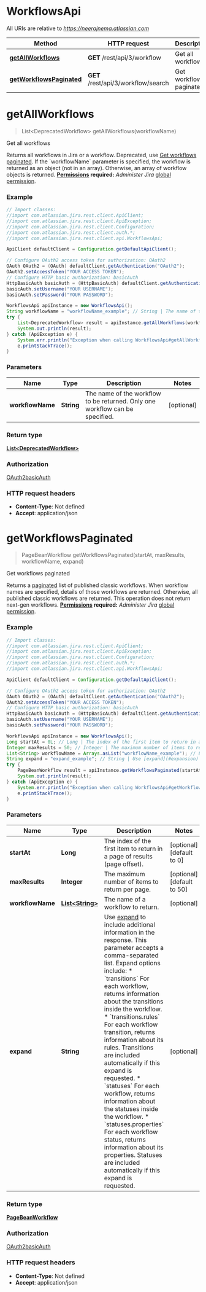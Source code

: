 # WorkflowsApi

All URIs are relative to *https://neerajnema.atlassian.com*

Method | HTTP request | Description
------------- | ------------- | -------------
[**getAllWorkflows**](WorkflowsApi.md#getAllWorkflows) | **GET** /rest/api/3/workflow | Get all workflows
[**getWorkflowsPaginated**](WorkflowsApi.md#getWorkflowsPaginated) | **GET** /rest/api/3/workflow/search | Get workflows paginated

<a name="getAllWorkflows"></a>
# **getAllWorkflows**
> List&lt;DeprecatedWorkflow&gt; getAllWorkflows(workflowName)

Get all workflows

Returns all workflows in Jira or a workflow. Deprecated, use [Get workflows paginated](#api-rest-api-3-workflow-search-get).  If the &#x60;workflowName&#x60; parameter is specified, the workflow is returned as an object (not in an array). Otherwise, an array of workflow objects is returned.  **[Permissions](#permissions) required:** *Administer Jira* [global permission](https://confluence.atlassian.com/x/x4dKLg).

### Example
```java
// Import classes:
//import com.atlassian.jira.rest.client.ApiClient;
//import com.atlassian.jira.rest.client.ApiException;
//import com.atlassian.jira.rest.client.Configuration;
//import com.atlassian.jira.rest.client.auth.*;
//import com.atlassian.jira.rest.client.api.WorkflowsApi;

ApiClient defaultClient = Configuration.getDefaultApiClient();

// Configure OAuth2 access token for authorization: OAuth2
OAuth OAuth2 = (OAuth) defaultClient.getAuthentication("OAuth2");
OAuth2.setAccessToken("YOUR ACCESS TOKEN");
// Configure HTTP basic authorization: basicAuth
HttpBasicAuth basicAuth = (HttpBasicAuth) defaultClient.getAuthentication("basicAuth");
basicAuth.setUsername("YOUR USERNAME");
basicAuth.setPassword("YOUR PASSWORD");

WorkflowsApi apiInstance = new WorkflowsApi();
String workflowName = "workflowName_example"; // String | The name of the workflow to be returned. Only one workflow can be specified.
try {
    List<DeprecatedWorkflow> result = apiInstance.getAllWorkflows(workflowName);
    System.out.println(result);
} catch (ApiException e) {
    System.err.println("Exception when calling WorkflowsApi#getAllWorkflows");
    e.printStackTrace();
}
```

### Parameters

Name | Type | Description  | Notes
------------- | ------------- | ------------- | -------------
 **workflowName** | **String**| The name of the workflow to be returned. Only one workflow can be specified. | [optional]

### Return type

[**List&lt;DeprecatedWorkflow&gt;**](DeprecatedWorkflow.md)

### Authorization

[OAuth2](../README.md#OAuth2)[basicAuth](../README.md#basicAuth)

### HTTP request headers

 - **Content-Type**: Not defined
 - **Accept**: application/json

<a name="getWorkflowsPaginated"></a>
# **getWorkflowsPaginated**
> PageBeanWorkflow getWorkflowsPaginated(startAt, maxResults, workflowName, expand)

Get workflows paginated

Returns a [paginated](#pagination) list of published classic workflows. When workflow names are specified, details of those workflows are returned. Otherwise, all published classic workflows are returned.  This operation does not return next-gen workflows.  **[Permissions](#permissions) required:** *Administer Jira* [global permission](https://confluence.atlassian.com/x/x4dKLg).

### Example
```java
// Import classes:
//import com.atlassian.jira.rest.client.ApiClient;
//import com.atlassian.jira.rest.client.ApiException;
//import com.atlassian.jira.rest.client.Configuration;
//import com.atlassian.jira.rest.client.auth.*;
//import com.atlassian.jira.rest.client.api.WorkflowsApi;

ApiClient defaultClient = Configuration.getDefaultApiClient();

// Configure OAuth2 access token for authorization: OAuth2
OAuth OAuth2 = (OAuth) defaultClient.getAuthentication("OAuth2");
OAuth2.setAccessToken("YOUR ACCESS TOKEN");
// Configure HTTP basic authorization: basicAuth
HttpBasicAuth basicAuth = (HttpBasicAuth) defaultClient.getAuthentication("basicAuth");
basicAuth.setUsername("YOUR USERNAME");
basicAuth.setPassword("YOUR PASSWORD");

WorkflowsApi apiInstance = new WorkflowsApi();
Long startAt = 0L; // Long | The index of the first item to return in a page of results (page offset).
Integer maxResults = 50; // Integer | The maximum number of items to return per page.
List<String> workflowName = Arrays.asList("workflowName_example"); // List<String> | The name of a workflow to return.
String expand = "expand_example"; // String | Use [expand](#expansion) to include additional information in the response. This parameter accepts a comma-separated list. Expand options include:   *  `transitions` For each workflow, returns information about the transitions inside the workflow.  *  `transitions.rules` For each workflow transition, returns information about its rules. Transitions are included automatically if this expand is requested.  *  `statuses` For each workflow, returns information about the statuses inside the workflow.  *  `statuses.properties` For each workflow status, returns information about its properties. Statuses are included automatically if this expand is requested.
try {
    PageBeanWorkflow result = apiInstance.getWorkflowsPaginated(startAt, maxResults, workflowName, expand);
    System.out.println(result);
} catch (ApiException e) {
    System.err.println("Exception when calling WorkflowsApi#getWorkflowsPaginated");
    e.printStackTrace();
}
```

### Parameters

Name | Type | Description  | Notes
------------- | ------------- | ------------- | -------------
 **startAt** | **Long**| The index of the first item to return in a page of results (page offset). | [optional] [default to 0]
 **maxResults** | **Integer**| The maximum number of items to return per page. | [optional] [default to 50]
 **workflowName** | [**List&lt;String&gt;**](String.md)| The name of a workflow to return. | [optional]
 **expand** | **String**| Use [expand](#expansion) to include additional information in the response. This parameter accepts a comma-separated list. Expand options include:   *  &#x60;transitions&#x60; For each workflow, returns information about the transitions inside the workflow.  *  &#x60;transitions.rules&#x60; For each workflow transition, returns information about its rules. Transitions are included automatically if this expand is requested.  *  &#x60;statuses&#x60; For each workflow, returns information about the statuses inside the workflow.  *  &#x60;statuses.properties&#x60; For each workflow status, returns information about its properties. Statuses are included automatically if this expand is requested. | [optional]

### Return type

[**PageBeanWorkflow**](PageBeanWorkflow.md)

### Authorization

[OAuth2](../README.md#OAuth2)[basicAuth](../README.md#basicAuth)

### HTTP request headers

 - **Content-Type**: Not defined
 - **Accept**: application/json

